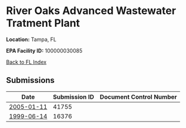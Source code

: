 # River Oaks Advanced Wastewater Tratment Plant

**Location:** Tampa, FL

**EPA Facility ID:** 100000030085

[Back to FL Index](../../index.md)

## Submissions

| Date | Submission ID | Document Control Number |
|------|--------------|-------------------------|
| [2005-01-11](submissions/41755.md) | 41755 |  |
| [1999-06-14](submissions/16376.md) | 16376 |  |
